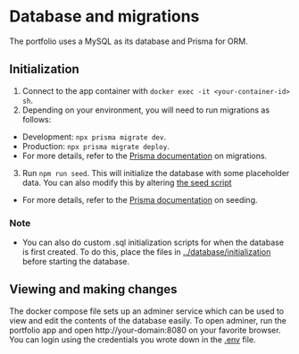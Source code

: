 # Database and migrations

The portfolio uses a MySQL as its database and Prisma for ORM.

## Initialization

1. Connect to the app container with `docker exec -it <your-container-id> sh`.
2. Depending on your environment, you will need to run migrations as follows:

- Development: `npx prisma migrate dev`.
- Production: `npx prisma migrate deploy`.
- For more details, refer to the [Prisma documentation](https://www.prisma.io/docs/concepts/components/prisma-migrate) on migrations.

3. Run `npm run seed`. This will initialize the database with some placeholder data. You can also modify this by altering [the seed script](../app/prisma/seed.ts)

- For more details, refer to the [Prisma documentation](https://www.prisma.io/docs/guides/database/seed-database) on seeding.

### Note

- You can also do custom .sql initialization scripts for when the database is first created. To do this, place the files in [../database/initialization](../database/initialization) before starting the database.

## Viewing and making changes

The docker compose file sets up an adminer service which can be used to view and edit the contents of the database easily. To open adminer, run the portfolio app and open http://your-domain:8080 on your favorite browser. You can login using the credentials you wrote down in the [.env](./environment-variables) file.
